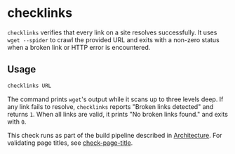 # checklinks

`checklinks` verifies that every link on a site resolves successfully. It
uses `wget --spider` to crawl the provided URL and exits with a non-zero
status when a broken link or HTTP error is encountered.

## Usage

```bash
checklinks URL
```

The command prints `wget`'s output while it scans up to three levels
deep. If any link fails to resolve, `checklinks` reports "Broken links
detected" and returns `1`. When all links are valid, it prints "No
broken links found." and exits with `0`.

This check runs as part of the build pipeline described in
[Architecture](../../reference/architecture.md). For validating page
titles, see [check-page-title](check-page-title.md).
